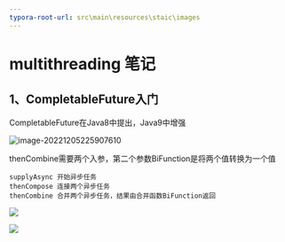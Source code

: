 ```yaml
---
typora-root-url: src\main\resources\staic\images
---
```


# multithreading 笔记

## 1、CompletableFuture入门

CompletableFuture在Java8中提出，Java9中增强

![image-20221205225907610](/img.png)



thenCombine需要两个入参，第二个参数BiFunction是将两个值转换为一个值

```
supplyAsync 开始异步任务
thenCompose 连接两个异步任务
thenCombine 合并两个异步任务，结果由合并函数BiFunction返回
```

![](/summary.png)

![](/summary0.png)